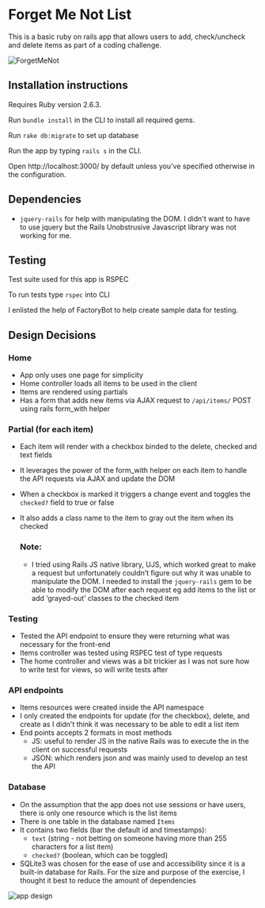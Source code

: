 # Forget Me Not List

This is a basic ruby on rails app that allows users to add, check/uncheck and delete items as part of a coding challenge.

![ForgetMeNot](https://user-images.githubusercontent.com/51078359/66297642-c9d48080-e93b-11e9-9606-38293cb453e6.gif)

## Installation instructions

Requires Ruby version 2.6.3.

Run `bundle install` in the CLI to install all required gems.

Run `rake db:migrate` to set up database

Run the app by typing `rails s` in the CLI.

Open http://localhost:3000/ by default unless you've specified otherwise in the configuration.


## Dependencies
- `jquery-rails` for help with manipulating the DOM. I didn't want to have to use jquery but the Rails Unobstrusive Javascript library was not working for me. 

## Testing
Test suite used for this app is RSPEC

To run tests type `rspec` into CLI

I enlisted the help of FactoryBot to help create sample data for testing.


## Design Decisions

### Home
- App only uses one page for simplicity
- Home controller loads all items to be used in the client
- Items are rendered using partials
- Has a form that adds new items via AJAX request to `/api/items/` POST using rails form_with helper

### Partial (for each item)
- Each item will render with a checkbox binded to the delete, checked and text fields
- It leverages the power of the form_with helper on each item to handle the API requests via AJAX and update the DOM
- When a checkbox is marked it triggers a change event and toggles the `checked?` field to true or false
- It also adds a class name to the item to gray out the item when its checked

  ### Note:
  - I tried using Rails JS native library, UJS, which worked great to make a request but unfortunately couldn’t figure out why it was unable to manipulate the DOM. I needed to install the `jquery-rails` gem to be able to modify the DOM after each request eg add items to the list or add ‘grayed-out’ classes to the checked item

### Testing
- Tested the API endpoint to ensure they were returning what was necessary for the front-end
- Items controller was tested using RSPEC test of type requests
- The home controller and views was a bit trickier as I was not sure how to write test for views, so will write tests after

### API endpoints
- Items resources were created inside the API namespace
- I only created the endpoints for update (for the checkbox), delete, and create as I didn't think it was necessary to be able to edit a list item
- End points accepts 2 formats in most methods
    - JS: useful to render JS in the native Rails was to execute the in the client on successful requests
    - JSON: which renders json and was mainly used to develop an test the API

### Database
- On the assumption that the app does not use sessions or have users, there is only one resource which is the list items
- There is one table in the database named `Items`
- It contains two fields (bar the default id and timestamps):
    - `text` (string - not betting on someone having more than 255 characters for a list item)
    - `checked?` (boolean, which can be toggled)
- SQLite3 was chosen for the ease of use and accessibility since it is a built-in database for Rails. For the size and purpose of the exercise, I thought it best to reduce the amount of dependencies

![app design](/public/app_design.png)
